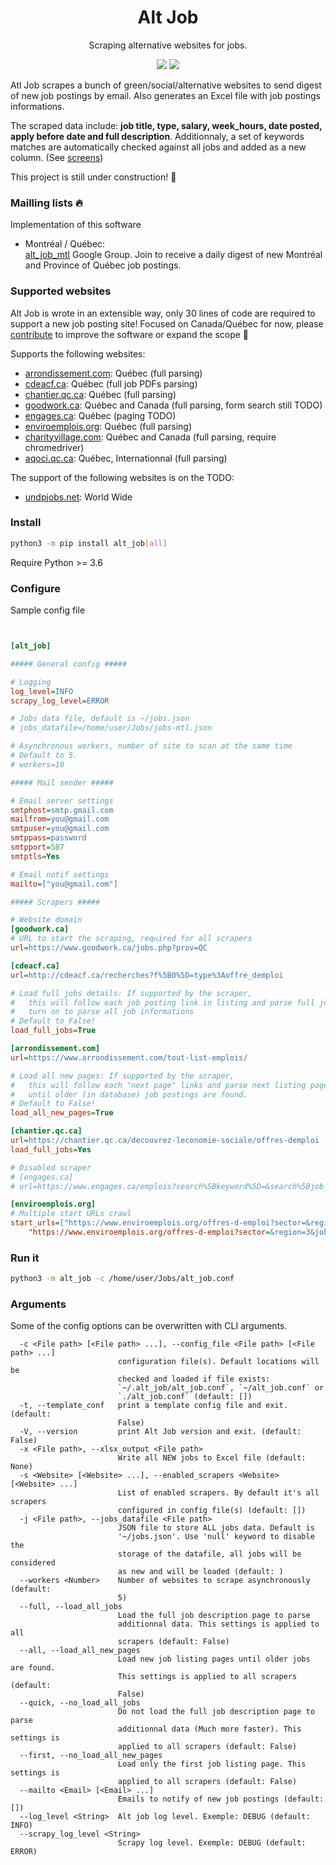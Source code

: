 
<h1 align="center">Alt Job</h1>

<p align="center">
  Scraping alternative websites for jobs.
  <br>
</p>

<p align="center">
  <a href="https://github.com/tristanlatr/alt_job/actions" target="_blank"><img src="https://github.com/tristanlatr/alt_job/workflows/test/badge.svg"></a>
  <a href="https://pypi.org/project/alt-job/" target="_blank"><img src="https://badge.fury.io/py/alt-job.svg"></a>
  <!-- <a href="https://codecov.io/gh/tristanlatr/alt_job" target="_blank"><img src="https://codecov.io/gh/tristanlatr/alt_job/branch/master/graph/badge.svg"></a> -->
  <!-- <a href="https://codeclimate.com/github/tristanlatr/alt_job" target="_blank"><img src="https://codeclimate.com/github/tristanlatr/alt_job/badges/gpa.svg"></a> -->

</p>

Atl Job scrapes a bunch of green/social/alternative websites to send digest of new job postings by email. Also generates an Excel file with job postings informations.   

The scraped data include: **job title, type, salary, week_hours, date posted, apply before date and full description**.  Additionnaly, a set of keywords matches are automatically checked against all jobs and added as a new column.  (See [screens](https://github.com/tristanlatr/alt_job/blob/master/screens))  

This project is still under construction! 🚧

### Mailling lists 🔥

Implementation of this software

-  Montréal / Québec:  
[alt_job_mtl](https://groups.google.com/forum/?utm_medium=email&utm_source=footer#!forum/alt_job_mtl) Google Group. Join to receive a daily digest of new Montréal and Province of Québec job postings.  

### Supported websites

Alt Job is wrote in an extensible way, only 30 lines of code are required to support a new job posting site! Focused on Canada/Québec for now, please [contribute](https://github.com/tristanlatr/alt_job/blob/master/CONTRIBUTE.md) to improve the software or expand the scope 🙂

Supports the following websites: 
- [arrondissement.com](https://www.arrondissement.com/montreal-list-emplois/t1/pc1/): Québec (full parsing) 
- [cdeacf.ca](http://cdeacf.ca/recherches/offre_demploi): Québec (full job PDFs parsing) 
- [chantier.qc.ca](https://chantier.qc.ca/decouvrez-leconomie-sociale/offres-demploi/): Québec  (full parsing)   
- [goodwork.ca](https://www.goodwork.ca): Québec and Canada (full parsing, form search still TODO)  
- [engages.ca](https://www.engages.ca): Québec (paging TODO)  
- [enviroemplois.org](https://www.enviroemplois.org): Québec (full parsing)  
- [charityvillage.com](https://charityvillage.com): Québec and Canada (full parsing, require chromedriver)  
- [aqoci.qc.ca](https://www.aqoci.qc.ca/?-emplois-et-benevolat-): Québec, Internationnal (full parsing)


The support of the following websites is on the TODO:   
- [undpjobs.net](https://undpjobs.net/country/Canada): World Wide

### Install

```bash
python3 -m pip install alt_job[all]
```
Require Python >= 3.6  

### Configure

Sample config file
```ini


[alt_job]

##### General config #####

# Logging
log_level=INFO
scrapy_log_level=ERROR

# Jobs data file, default is ~/jobs.json
# jobs_datafile=/home/user/Jobs/jobs-mtl.json

# Asynchronous workers, number of site to scan at the same time
# Default to 5.
# workers=10

##### Mail sender #####

# Email server settings
smtphost=smtp.gmail.com
mailfrom=you@gmail.com
smtpuser=you@gmail.com
smtppass=password
smtpport=587
smtptls=Yes

# Email notif settings
mailto=["you@gmail.com"]

##### Scrapers #####

# Website domain
[goodwork.ca]
# URL to start the scraping, required for all scrapers
url=https://www.goodwork.ca/jobs.php?prov=QC

[cdeacf.ca]
url=http://cdeacf.ca/recherches?f%5B0%5D=type%3Aoffre_demploi

# Load full jobs details: If supported by the scraper,
#   this will follow each job posting link in listing and parse full job description.
#   turn on to parse all job informations
# Default to False!
load_full_jobs=True

[arrondissement.com]
url=https://www.arrondissement.com/tout-list-emplois/

# Load all new pages: If supported by the scraper,
#   this will follow each "next page" links and parse next listing page
#   until older (in database) job postings are found.
# Default to False!
load_all_new_pages=True

[chantier.qc.ca]
url=https://chantier.qc.ca/decouvrez-leconomie-sociale/offres-demploi
load_full_jobs=Yes

# Disabled scraper
# [engages.ca]
# url=https://www.engages.ca/emplois?search%5Bkeyword%5D=&search%5Bjob_sector%5D=&search%5Bjob_city%5D=Montr%C3%A9al

[enviroemplois.org]
# Multiple start URLs crawl
start_urls=["https://www.enviroemplois.org/offres-d-emploi?sector=&region=6&job_kind=&employer=",
    "https://www.enviroemplois.org/offres-d-emploi?sector=&region=3&job_kind=&employer="]

```

### Run it
```bash
python3 -m alt_job -c /home/user/Jobs/alt_job.conf
```

### Arguments
Some of the config options can be overwritten with CLI arguments.

```
  -c <File path> [<File path> ...], --config_file <File path> [<File path> ...]
                        configuration file(s). Default locations will be
                        checked and loaded if file exists:
                        `~/.alt_job/alt_job.conf`, `~/alt_job.conf` or
                        `./alt_job.conf` (default: [])
  -t, --template_conf   print a template config file and exit. (default:
                        False)
  -V, --version         print Alt Job version and exit. (default: False)
  -x <File path>, --xlsx_output <File path>
                        Write all NEW jobs to Excel file (default: None)
  -s <Website> [<Website> ...], --enabled_scrapers <Website> [<Website> ...]
                        List of enabled scrapers. By default it's all scrapers
                        configured in config file(s) (default: [])
  -j <File path>, --jobs_datafile <File path>
                        JSON file to store ALL jobs data. Default is
                        '~/jobs.json'. Use 'null' keyword to disable the
                        storage of the datafile, all jobs will be considered
                        as new and will be loaded (default: )
  --workers <Number>    Number of websites to scrape asynchronously (default:
                        5)
  --full, --load_all_jobs
                        Load the full job description page to parse
                        additionnal data. This settings is applied to all
                        scrapers (default: False)
  --all, --load_all_new_pages
                        Load new job listing pages until older jobs are found.
                        This settings is applied to all scrapers (default:
                        False)
  --quick, --no_load_all_jobs
                        Do not load the full job description page to parse
                        additionnal data (Much more faster). This settings is
                        applied to all scrapers (default: False)
  --first, --no_load_all_new_pages
                        Load only the first job listing page. This settings is
                        applied to all scrapers (default: False)
  --mailto <Email> [<Email> ...]
                        Emails to notify of new job postings (default: [])
  --log_level <String>  Alt job log level. Exemple: DEBUG (default: INFO)
  --scrapy_log_level <String>
                        Scrapy log level. Exemple: DEBUG (default: ERROR)

```
